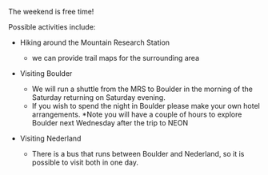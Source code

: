 The weekend is free time!

Possible activities include:

- Hiking around the Mountain Research Station 
    - we can provide trail maps for the surrounding area
    
    
- Visiting Boulder 
    - We will run a shuttle from the MRS to Boulder in the morning of the Saturday returning on Saturday evening. 
    - If you wish to spend the night in Boulder please make your own hotel arrangements. *Note you will have a couple of hours to explore Boulder next Wednesday after the trip to NEON 


- Visiting Nederland
    - There is a bus that runs between Boulder and Nederland, so it is possible to visit both in one day. 